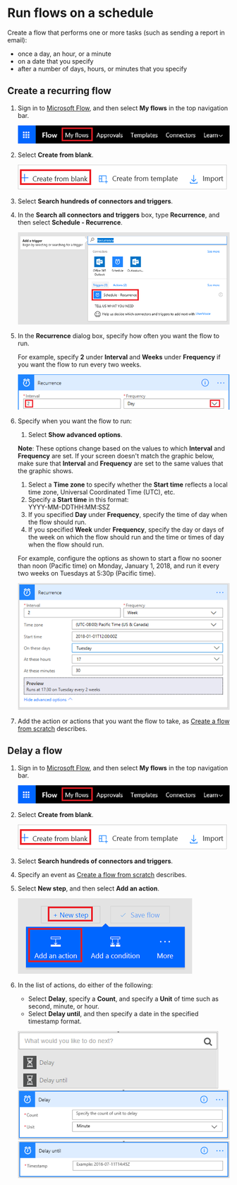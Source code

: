 <properties
    pageTitle="Run flows on a schedule | Microsoft Flow"
    description="Automate recurring tasks by running flows on a schedule, such as every day or every hour."
    services=""
    suite="flow"
    documentationCenter="na"
    authors="stepsic-microsoft-com"
    manager="anneta"
    editor=""
    tags=""/>

<tags
   ms.service="flow"
   ms.devlang="na"
   ms.topic="article"
   ms.tgt_pltfrm="na"
   ms.workload="na"
   ms.date="09/14/2017"
   ms.author="stepsic"/>

# Run flows on a schedule #
Create a flow that performs one or more tasks (such as sending a report in email):

- once a day, an hour, or a minute
- on a date that you specify
- after a number of days, hours, or minutes that you specify

## Create a recurring flow ##

1. Sign in to [Microsoft Flow](https://flow.microsoft.com), and then select **My flows** in the top navigation bar.

	![My flows option](./media/run-tasks-on-a-schedule/create-flow.png)

1. Select **Create from blank**.

	![Create a flow from blank](./media/run-tasks-on-a-schedule/create-from-blank.png)

1. Select **Search hundreds of connectors and triggers**.

1. In the **Search all connectors and triggers** box, type **Recurrence**, and then select **Schedule - Recurrence**.

	![Find recurrence trigger](./media/run-tasks-on-a-schedule/select-recurrence.png)

1. In the **Recurrence** dialog box, specify how often you want the flow to run.

	For example, specify **2** under **Interval** and **Weeks** under **Frequency** if you want the flow to run every two weeks.

	![Specify recurrence](./media/run-tasks-on-a-schedule/specify-recurrence.png)

1. Specify when you want the flow to run:

	1. Select **Show advanced options**.

	**Note**: These options change based on the values to which **Interval** and **Frequency** are set. If your screen doesn't match the graphic below, make sure that **Interval** and **Frequency** are set to the same values that the graphic shows.

	1. Select a **Time zone** to specify whether the **Start time** reflects a local time zone, Universal Coordinated Time (UTC), etc.
	1. Specify a **Start time** in this format:<br>YYYY-MM-DDTHH:MM:SSZ
	1. If you specified **Day** under **Frequency**, specify the time of day when the flow should run.
	1. If you specified **Week** under **Frequency**, specify the day or days of the week on which the flow should run and the time or times of day when the flow should run.

	For example, configure the options as shown to start a flow no sooner than noon (Pacific time) on Monday, January 1, 2018, and run it every two weeks on Tuesdays at 5:30p (Pacific time).

	![Specify advanced options](./media/run-tasks-on-a-schedule/advanced-options.png)

1. Add the action or actions that you want the flow to take, as [Create a flow from scratch](get-started-logic-flow.md) describes.

## Delay a flow ##

1. Sign in to [Microsoft Flow](https://flow.microsoft.com), and then select **My flows** in the top navigation bar.

	![Create a flow from blank](./media/run-tasks-on-a-schedule/create-flow.png)

1. Select **Create from blank**.

	![Create a flow from blank](./media/run-tasks-on-a-schedule/create-from-blank.png)

1. Select **Search hundreds of connectors and triggers**.

1. Specify an event as [Create a flow from scratch](get-started-logic-flow.md) describes.

1. Select **New step**, and then select **Add an action**.

	![Option to add an action to a flow](./media/run-tasks-on-a-schedule/add-action.png)

1. In the list of actions, do either of the following:
	- Select **Delay**, specify a **Count**, and specify a **Unit** of time such as second, minute, or hour.
	- Select **Delay until**, and then specify a date in the specified timestamp format.

	![Add a delay](./media/run-tasks-on-a-schedule/add-delay.png)
	![Specify delay in units of time](./media/run-tasks-on-a-schedule/delay.png)
	![Specify delay until](./media/run-tasks-on-a-schedule/delay-until.png)
